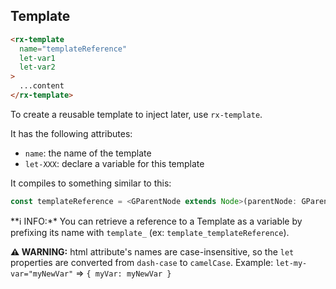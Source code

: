 ## Template

```html
<rx-template
  name="templateReference"
  let-var1
  let-var2
>
  ...content
</rx-template>
```

To create a reusable template to inject later, use `rx-template`.

It has the following attributes:

- `name`: the name of the template
- `let-XXX`: declare a variable for this template

It compiles to something similar to this:

```ts
const templateReference = <GParentNode extends Node>(parentNode: GParentNode, { var1, var2 }): void => content.attach(parentNode);
```

**ℹ️ INFO:**️ You can retrieve a reference to a Template as a variable by prefixing its name with `template_`
(ex: `template_templateReference`).

**⚠️️ WARNING:** html attribute's names are case-insensitive, so the `let` properties are converted from `dash-case`
to `camelCase`. Example: `let-my-var="myNewVar"` => `{ myVar: myNewVar }`

